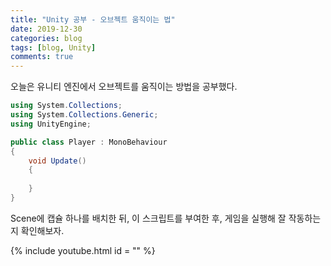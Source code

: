 ```yaml
---
title: "Unity 공부 - 오브젝트 움직이는 법"
date: 2019-12-30
categories: blog
tags: [blog, Unity]
comments: true
---
```


오늘은 유니티 엔진에서 오브젝트를 움직이는 방법을 공부했다.









```c#
using System.Collections;
using System.Collections.Generic;
using UnityEngine;

public class Player : MonoBehaviour
{
    void Update()
    {
        
    }
}
```



Scene에 캡슐 하나를 배치한 뒤, 이 스크립트를 부여한 후, 게임을 실행해 잘 작동하는지 확인해보자.

{% include youtube.html id = "" %}










